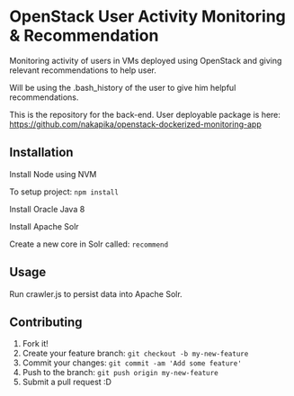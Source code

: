 # OpenStack User Activity Monitoring & Recommendation

Monitoring activity of users in VMs deployed using OpenStack and giving relevant recommendations to help user.

Will be using the .bash_history of the user to give him helpful recommendations.

This is the repository for the back-end. User deployable package is here: https://github.com/nakapika/openstack-dockerized-monitoring-app


## Installation

Install Node using NVM

To setup project: `npm install`

Install Oracle Java 8

Install Apache Solr

Create a new core in Solr called: `recommend`

## Usage

Run crawler.js to persist data into Apache Solr.

## Contributing

1. Fork it!
2. Create your feature branch: `git checkout -b my-new-feature`
3. Commit your changes: `git commit -am 'Add some feature'`
4. Push to the branch: `git push origin my-new-feature`
5. Submit a pull request :D
